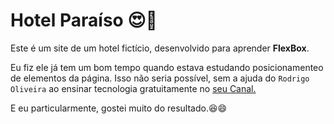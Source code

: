 # Hotel Paraíso 😍🚀
 Este é um site de um hotel fictício, 
 desenvolvido para aprender **FlexBox**.

Eu fiz ele já tem um bom tempo quando estava estudando posicionamenteo de elementos da página.
Isso não seria possível, sem a ajuda do `Rodrigo Oliveira` ao ensinar tecnologia gratuitamente no [seu Canal.](https://www.youtube.com/c/NodeStudioTreinamentos/playlists)

E eu particularmente, gostei muito do resultado.😆😄
